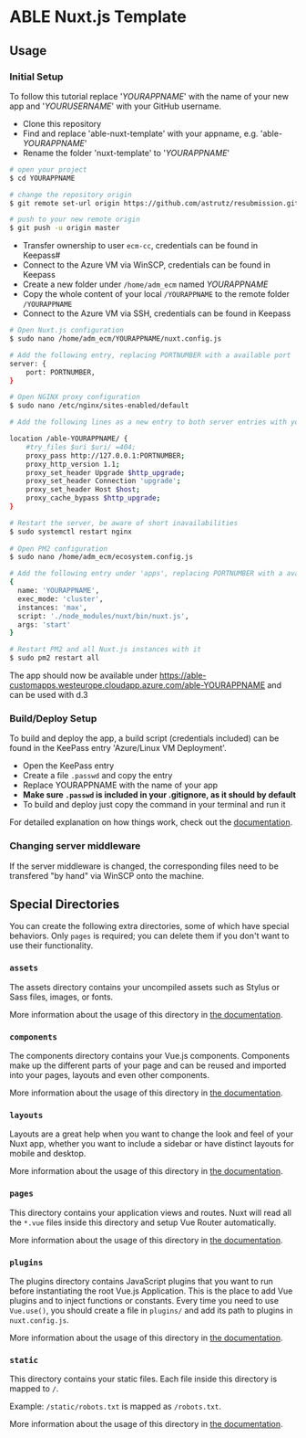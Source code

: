 # ABLE Nuxt.js Template

## Usage

### Initial Setup

To follow this tutorial replace '_YOURAPPNAME_' with the name of your new app and '_YOURUSERNAME_' with your GitHub username.

* Clone this repository
* Find and replace 'able-nuxt-template' with your appname, e.g. 'able-_YOURAPPNAME_'
* Rename the folder 'nuxt-template' to '_YOURAPPNAME_'

```bash
# open your project
$ cd YOURAPPNAME

# change the repository origin
$ git remote set-url origin https://github.com/astrutz/resubmission.git

# push to your new remote origin
$ git push -u origin master
```

* Transfer ownership to user `ecm-cc`, credentials can be found in Keepass#
* Connect to the Azure VM via WinSCP, credentials can be found in Keepass
* Create a new folder under `/home/adm_ecm` named _YOURAPPNAME_
* Copy the whole content of your local `/YOURAPPNAME` to the remote folder `/YOURAPPNAME`
* Connect to the Azure VM via SSH, credentials can be found in Keepass

```bash
# Open Nuxt.js configuration
$ sudo nano /home/adm_ecm/YOURAPPNAME/nuxt.config.js

# Add the following entry, replacing PORTNUMBER with a available port
server: {
    port: PORTNUMBER,
}

# Open NGINX proxy configuration
$ sudo nano /etc/nginx/sites-enabled/default

# Add the following lines as a new entry to both server entries with your chosen port

location /able-YOURAPPNAME/ {
    #try_files $uri $uri/ =404;
    proxy_pass http://127.0.0.1:PORTNUMBER;
    proxy_http_version 1.1;
    proxy_set_header Upgrade $http_upgrade;
    proxy_set_header Connection 'upgrade';
    proxy_set_header Host $host;
    proxy_cache_bypass $http_upgrade;
}

# Restart the server, be aware of short inavailabilities
$ sudo systemctl restart nginx
	
# Open PM2 configuration
$ sudo nano /home/adm_ecm/ecosystem.config.js

# Add the following entry under 'apps', replacing PORTNUMBER with a available port
{
  name: 'YOURAPPNAME',
  exec_mode: 'cluster',
  instances: 'max',
  script: './node_modules/nuxt/bin/nuxt.js',
  args: 'start'
}

# Restart PM2 and all Nuxt.js instances with it
$ sudo pm2 restart all
```

The app should now be available under https://able-customapps.westeurope.cloudapp.azure.com/able-YOURAPPNAME and can be used with d.3

### Build/Deploy Setup
To build and deploy the app, a build script (credentials included) can be found in the KeePass entry 'Azure/Linux VM Deployment'.

* Open the KeePass entry
* Create a file `.passwd` and copy the entry
* Replace YOURAPPNAME with the name of your app
* **Make sure `.passwd` is included in your .gitignore, as it should by default**
* To build and deploy just copy the command in your terminal and run it

For detailed explanation on how things work, check out the [documentation](https://nuxtjs.org).

### Changing server middleware

If the server middleware is changed, the corresponding files need to be transfered "by hand" via WinSCP onto the machine.

## Special Directories

You can create the following extra directories, some of which have special behaviors. Only `pages` is required; you can delete them if you don't want to use their functionality.

### `assets`

The assets directory contains your uncompiled assets such as Stylus or Sass files, images, or fonts.

More information about the usage of this directory in [the documentation](https://nuxtjs.org/docs/2.x/directory-structure/assets).

### `components`

The components directory contains your Vue.js components. Components make up the different parts of your page and can be reused and imported into your pages, layouts and even other components.

More information about the usage of this directory in [the documentation](https://nuxtjs.org/docs/2.x/directory-structure/components).

### `layouts`

Layouts are a great help when you want to change the look and feel of your Nuxt app, whether you want to include a sidebar or have distinct layouts for mobile and desktop.

More information about the usage of this directory in [the documentation](https://nuxtjs.org/docs/2.x/directory-structure/layouts).


### `pages`

This directory contains your application views and routes. Nuxt will read all the `*.vue` files inside this directory and setup Vue Router automatically.

More information about the usage of this directory in [the documentation](https://nuxtjs.org/docs/2.x/get-started/routing).

### `plugins`

The plugins directory contains JavaScript plugins that you want to run before instantiating the root Vue.js Application. This is the place to add Vue plugins and to inject functions or constants. Every time you need to use `Vue.use()`, you should create a file in `plugins/` and add its path to plugins in `nuxt.config.js`.

More information about the usage of this directory in [the documentation](https://nuxtjs.org/docs/2.x/directory-structure/plugins).

### `static`

This directory contains your static files. Each file inside this directory is mapped to `/`.

Example: `/static/robots.txt` is mapped as `/robots.txt`.

More information about the usage of this directory in [the documentation](https://nuxtjs.org/docs/2.x/directory-structure/static).
